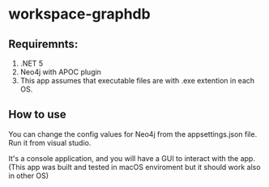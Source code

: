# workspace-graphdb

## Requiremnts:
1. .NET 5
2. Neo4j with APOC plugin
3. This app assumes that executable files are with .exe extention in each OS.

## How to use
You can change the config values for Neo4j from the appsettings.json file.  
Run it from visual studio.

It's a console application, and you will have a GUI to interact with the app.  
(This app was built and tested in macOS enviroment but it should work also in other OS)
